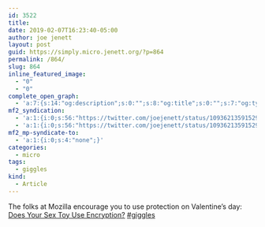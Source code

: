 ```yaml
---
id: 3522
title: 
date: 2019-02-07T16:23:40-05:00
author: joe jenett
layout: post
guid: https://simply.micro.jenett.org/?p=864
permalink: /864/
slug: 864
inline_featured_image:
  - "0"
  - "0"
complete_open_graph:
  - 'a:7:{s:14:"og:description";s:0:"";s:8:"og:title";s:0:"";s:7:"og:type";s:0:"";s:12:"twitter:card";s:7:"summary";s:15:"twitter:creator";s:0:"";s:19:"twitter:description";s:0:"";s:8:"og:image";s:0:"";}'
mf2_syndication:
  - 'a:1:{i:0;s:56:"https://twitter.com/joejenett/status/1093621359152975872";}'
  - 'a:1:{i:0;s:56:"https://twitter.com/joejenett/status/1093621359152975872";}'
mf2_mp-syndicate-to:
  - 'a:1:{i:0;s:4:"none";}'
categories:
  - micro
tags:
  - giggles
kind:
  - Article
---
```

The folks at Mozilla encourage you to use protection on Valentine’s day: [Does Your Sex Toy Use Encryption?](https://blog.mozilla.org/blog/2019/02/06/does-your-sex-toy-use-encryption/) <a rel="tag" class="u-tag u-category" href="https://simply.personal.jenett.org/tag/giggles/">#giggles</a>